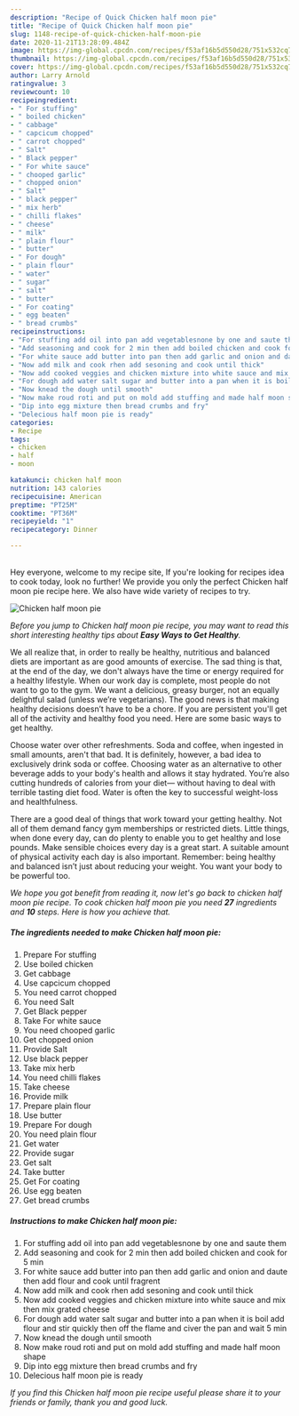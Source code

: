 ```yaml
---
description: "Recipe of Quick Chicken half moon pie"
title: "Recipe of Quick Chicken half moon pie"
slug: 1148-recipe-of-quick-chicken-half-moon-pie
date: 2020-11-21T13:28:09.484Z
image: https://img-global.cpcdn.com/recipes/f53af16b5d550d28/751x532cq70/chicken-half-moon-pie-recipe-main-photo.jpg
thumbnail: https://img-global.cpcdn.com/recipes/f53af16b5d550d28/751x532cq70/chicken-half-moon-pie-recipe-main-photo.jpg
cover: https://img-global.cpcdn.com/recipes/f53af16b5d550d28/751x532cq70/chicken-half-moon-pie-recipe-main-photo.jpg
author: Larry Arnold
ratingvalue: 3
reviewcount: 10
recipeingredient:
- " For stuffing"
- " boiled chicken"
- " cabbage"
- " capcicum chopped"
- " carrot chopped"
- " Salt"
- " Black pepper"
- " For white sauce"
- " chooped garlic"
- " chopped onion"
- " Salt"
- " black pepper"
- " mix herb"
- " chilli flakes"
- " cheese"
- " milk"
- " plain flour"
- " butter"
- " For dough"
- " plain flour"
- " water"
- " sugar"
- " salt"
- " butter"
- " For coating"
- " egg beaten"
- " bread crumbs"
recipeinstructions:
- "For stuffing add oil into pan add vegetablesnone by one and saute them"
- "Add seasoning and cook for 2 min then add boiled chicken and cook for 5 min"
- "For white sauce add butter into pan then add garlic and onion and daute then add flour and cook until fragrent"
- "Now add milk and cook rhen add sesoning and cook until thick"
- "Now add cooked veggies and chicken mixture into white sauce and mix then mix grated cheese"
- "For dough add water salt sugar and butter into a pan when it is boil add flour and stir quickly then off the flame and civer the pan and wait 5 min"
- "Now knead the dough until smooth"
- "Now make roud roti and put on mold add stuffing and made half moon shape"
- "Dip into egg mixture then bread crumbs and fry"
- "Delecious half moon pie is ready"
categories:
- Recipe
tags:
- chicken
- half
- moon

katakunci: chicken half moon 
nutrition: 143 calories
recipecuisine: American
preptime: "PT25M"
cooktime: "PT36M"
recipeyield: "1"
recipecategory: Dinner

---
```

<br>
Hey everyone, welcome to my recipe site, If you're looking for recipes idea to cook today, look no further! We provide you only the perfect Chicken half moon pie recipe here. We also have wide variety of recipes to try.
<br>


![Chicken half moon pie](https://img-global.cpcdn.com/recipes/f53af16b5d550d28/751x532cq70/chicken-half-moon-pie-recipe-main-photo.jpg)

<i>Before you jump to Chicken half moon pie recipe, you may want to read this short interesting healthy tips about <strong>Easy Ways to Get Healthy</strong>.</i>

We all realize that, in order to really be healthy, nutritious and balanced diets are important as are good amounts of exercise. The sad thing is that, at the end of the day, we don't always have the time or energy required for a healthy lifestyle. When our work day is complete, most people do not want to go to the gym. We want a delicious, greasy burger, not an equally delightful salad (unless we’re vegetarians). The good news is that making healthy decisions doesn’t have to be a chore. If you are persistent you'll get all of the activity and healthy food you need. Here are some basic ways to get healthy.

Choose water over other refreshments. Soda and coffee, when ingested in small amounts, aren't that bad. It is definitely, however, a bad idea to exclusively drink soda or coffee. Choosing water as an alternative to other beverage adds to your body's health and allows it stay hydrated. You’re also cutting hundreds of calories from your diet— without having to deal with terrible tasting diet food. Water is often the key to successful weight-loss and healthfulness.

There are a good deal of things that work toward your getting healthy. Not all of them demand fancy gym memberships or restricted diets. Little things, when done every day, can do plenty to enable you to get healthy and lose pounds. Make sensible choices every day is a great start. A suitable amount of physical activity each day is also important. Remember: being healthy and balanced isn’t just about reducing your weight. You want your body to be powerful too. 


<i>We hope you got benefit from reading it, now let's go back to chicken half moon pie recipe. To cook chicken half moon pie you need <strong>27</strong> ingredients and <strong>10</strong> steps. Here is how you achieve that.
</i>

##### The ingredients needed to make Chicken half moon pie:

1. Prepare  For stuffing
1. Use  boiled chicken
1. Get  cabbage
1. Use  capcicum chopped
1. You need  carrot chopped
1. You need  Salt
1. Get  Black pepper
1. Take  For white sauce
1. You need  chooped garlic
1. Get  chopped onion
1. Provide  Salt
1. Use  black pepper
1. Take  mix herb
1. You need  chilli flakes
1. Take  cheese
1. Provide  milk
1. Prepare  plain flour
1. Use  butter
1. Prepare  For dough
1. You need  plain flour
1. Get  water
1. Provide  sugar
1. Get  salt
1. Take  butter
1. Get  For coating
1. Use  egg beaten
1. Get  bread crumbs


##### Instructions to make Chicken half moon pie:

1. For stuffing add oil into pan add vegetablesnone by one and saute them
1. Add seasoning and cook for 2 min then add boiled chicken and cook for 5 min
1. For white sauce add butter into pan then add garlic and onion and daute then add flour and cook until fragrent
1. Now add milk and cook rhen add sesoning and cook until thick
1. Now add cooked veggies and chicken mixture into white sauce and mix then mix grated cheese
1. For dough add water salt sugar and butter into a pan when it is boil add flour and stir quickly then off the flame and civer the pan and wait 5 min
1. Now knead the dough until smooth
1. Now make roud roti and put on mold add stuffing and made half moon shape
1. Dip into egg mixture then bread crumbs and fry
1. Delecious half moon pie is ready


<i>If you find this Chicken half moon pie recipe useful please share it to your friends or family, thank you and good luck.</i>
